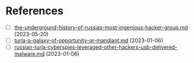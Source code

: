 # References

* [ ] [the-underground-history-of-russias-most-ingenious-hacker-group.md](the-underground-history-of-russias-most-ingenious-hacker-group.md "mention") (2023-05-20)
* [ ] [turla-a-galaxy-of-opportunity-or-mandiant.md](turla-a-galaxy-of-opportunity-or-mandiant.md "mention") (2023-01-06)
* [ ] [russian-turla-cyberspies-leveraged-other-hackers-usb-delivered-malware.md](russian-turla-cyberspies-leveraged-other-hackers-usb-delivered-malware.md "mention") (2023-01-06)
